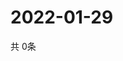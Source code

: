 # 2022-01-29
  共 0条

  <!-- BEGIN -->
  <!-- 最后更新时间Sat Jan 29 2022 05:02:56 GMT+0000 (Coordinated Universal Time) -->
  
  <!-- END -->
  
  